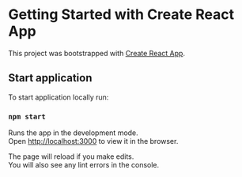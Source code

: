 # Getting Started with Create React App

This project was bootstrapped with [Create React App](https://github.com/facebook/create-react-app).

## Start application

To start application locally run:

### `npm start`

Runs the app in the development mode.\
Open [http://localhost:3000](http://localhost:3000) to view it in the browser.

The page will reload if you make edits.\
You will also see any lint errors in the console.
